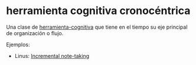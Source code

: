 # herramienta cognitiva cronocéntrica

Una clase de [herramienta-cognitiva](herramienta-cognitiva.md) que tiene en el tiempo su eje principal de organización o flujo.

Ejemplos:

* Linus: [Incremental note-taking](https://thesephist.com/posts/inc/)
